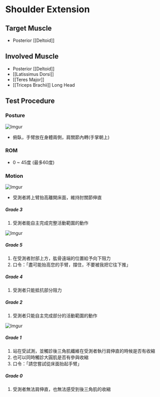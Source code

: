 # Shoulder Extension  

## Target Muscle
* Posterior [[Deltoid]]  

## Involved Muscle
* Posterior [[Deltoid]]
* [[Latissimus Dorsi]]
* [[Teres Major]]
* [[Triceps Brachii]] Long Head  

## Test Procedure
### Posture
![Imgur](https://i.imgur.com/hmA9ju8m.png)
* 俯臥，手臂放在身體兩側，肩關節內轉(手掌朝上)  

### ROM
* 0 ~ 45度 (最多60度)
### Motion
![Imgur](https://i.imgur.com/gz7um8um.png)
* 受測者將上臂抬高離開床面，維持肘關節伸直  

##### Grade 3
1. 受測者能自主完成完整活動範圍的動作  

![Imgur](https://i.imgur.com/S8Y0ixem.png)  

##### Grade 5
1. 在受測者肘部上方，肱骨遠端的位置給予向下阻力
2. 口令：「盡可能抬高您的手臂，撐住，不要被我把它往下推」  

##### Grade 4 
1. 受測者只能抵抗部分阻力  

##### Grade 2
1. 受測者只能自主完成部分的活動範圍的動作  

![Imgur](https://i.imgur.com/QzcVDUFm.png)
##### Grade 1
1. 站在受試測，並觸診後三角肌纖維在受測者執行肩伸直的時候是否有收縮
2. 也可以同時觸診大圓肌是否有參與收縮
3. 口令：「請您嘗試從床面抬起手臂」

##### Grade 0
1. 受測者無法肩伸直，也無法感受到後三角肌的收縮